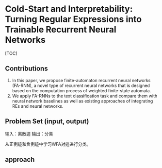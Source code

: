 # Cold-Start and Interpretability: Turning Regular Expressions into Trainable Recurrent Neural Networks

[TOC]

## Contributions

1. In this paper, we propose finite-automaton recurrent neural networks (FA-RNN), a novel type of recurrent neural networks that is designed based on the computation process of weighted finite-state automata.
2. We apply FA-RNNs to the text classification task and compare them with neural network baselines as well as existing approaches of integrating REs and neural networks.

## Problem Set (input, output)

输入：离散迹
输出：分类

从正例迹和负例迹中学习WFA对迹进行分类。



## approach